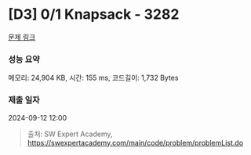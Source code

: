 # [D3] 0/1 Knapsack - 3282 

[문제 링크](https://swexpertacademy.com/main/code/problem/problemDetail.do?contestProbId=AWBJAVpqrzQDFAWr) 

### 성능 요약

메모리: 24,904 KB, 시간: 155 ms, 코드길이: 1,732 Bytes

### 제출 일자

2024-09-12 12:00



> 출처: SW Expert Academy, https://swexpertacademy.com/main/code/problem/problemList.do